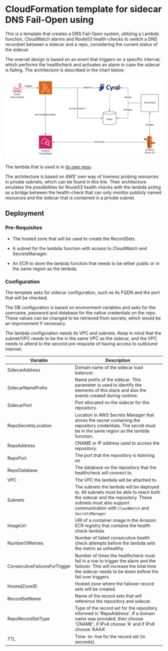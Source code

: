 # CloudFormation template for sidecar DNS Fail-Open using

This is a template that creates a DNS Fail-Open system, utilizing a Lambda function, CloudWatch alarms and Route53 health-checks to
switch a DNS recordset between a sidecar and a repo, considering the current status of the sidecar.

The overrall design is based on an event that triggers on a specific interval, which performs the healthcheck and activates
an alarm in case the sidecar is failing. The architecture is described in the chart below:

![Architectural Chart](./img/chart.png)

The lambda that is used is in [its own repo](https://github.com/cyralinc/health-check-aws).

The architecture is based on AWS’ own way of liveness probing resources in private subnets, which can be found in this link.
Their architecture emulates the possibilities for Route53 health checks with the lambda acting as a bridge between the health-check that can only monitor publicly named resources and the sidecar that is contained in a private subnet.


## Deployment

### Pre-Requisites
- The hosted zone that will be used to create the RecordSets

- A subnet for the lambda function with access to CloudWatch and SecretsManager.

- An ECR to store the lambda function that needs to be either public or in the same region as the lambda.

### Configuration

The template asks for sidecar configuration, such as its FQDN and the port that will be checked.

The DB configuration is based on environment variables and asks for the username, password and database for the native credentials on the repo. These values can be changed to be retrieved from secrets, which would be an improvement if necessary.

The lambda configuration needs its VPC and subnets. Keep in mind that the subnet/VPC needs to be the in the same VPC as the sidecar, and the VPC needs to attend to the second pre-requisite of having access to outbound internet.

| Variable                      | Description                                                                                                                                                                                             |
| ---                           | ---                                                                                                                                                                                                     |
| SidecarAddress                | Domain name of the sidecar load balancer.                                                                                                                                                               |
| SidecarNamePrefix             | Name prefix of the sidecar. This parameter is used to identify the elements of this stack and also the events created during runtime.                                                                   |
| SidecarPort                   | Port allocated on the sidecar for this repository.                                                                                                                                                      |
| RepoSecretsLocation           | Location in AWS Secrets Manager that stores the secret containing the repository credentials. The secret must be in the same region as the lambda function.                                             |
| RepoAddress                   | CNAME or IP address used to access the repository.                                                                                                                                                      |
| RepoPort                      | The port that the repository is listening on                                                                                                                                                            |
| RepoDatabase                  | The database on the repository that the healthcheck will connect to.                                                                                                                                    |
| VPC                           | The VPC the lambda will be attached to.                                                                                                                                                                 |
| Subnets                       | The subnets the lambda will be deployed to. All subnets must be able to reach both the sidecar and the repository. These subnets must also support communication with `CloudWatch` and `SecretsManager` |
| ImageUri                      | URI of a container image in the Amazon ECR registry that contains the health check lambda.                                                                                                              |
| NumberOfRetries               | Number of failed consecutive health check attempts before the lambda sets the metric as unhealthy.                                                                                                      |
| ConsecutiveFailuresForTrigger | Number of times the healthcheck must fail in a row to trigger the alarm and the failover. This will increase the total time the sidecar needs to be down before the fail over triggers.                 |
| HostedZoneID                  | Hosted zone where the failover record sets will be created.                                                                                                                                             |
| RecordSetName                 | Name of the record sets that will reference the repository and sidecar.                                                                                                                                 |
| RepoRecordSetType             | Type of the record set for the repository informed in 'RepoAddress'. If a domain name was provided, then choose 'CNAME', if IPv4 choose 'A' and if IPv6 choose 'AAAA'.                                  |
| TTL                           | Time-to-live for the record set (in seconds).                                                                                                                                                           |
